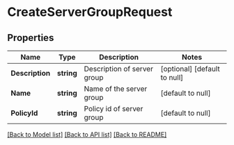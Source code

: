 # CreateServerGroupRequest

## Properties
Name | Type | Description | Notes
------------ | ------------- | ------------- | -------------
**Description** | **string** | Description of server group | [optional] [default to null]
**Name** | **string** | Name of the server group | [default to null]
**PolicyId** | **string** | Policy id of server group | [default to null]

[[Back to Model list]](../README.md#documentation-for-models) [[Back to API list]](../README.md#documentation-for-api-endpoints) [[Back to README]](../README.md)


